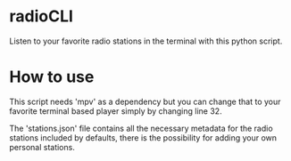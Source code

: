 # radioCLI
Listen to your favorite radio stations in the terminal with this python script.

# How to use 
This script needs 'mpv' as a dependency but you can change that to your favorite terminal based player simply by changing line 32.

The 'stations.json' file contains all the necessary metadata for the radio stations included by defaults, there is the possibility for adding your own
personal stations. 
